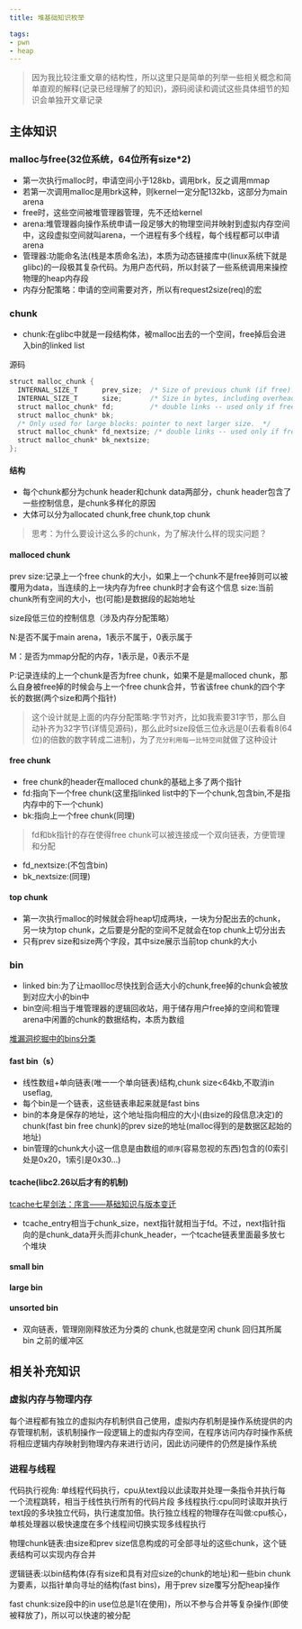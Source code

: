 ```yaml
---
title: 堆基础知识枚举

tags: 
- pwn
- heap
---
```



>因为我比较注重文章的结构性，所以这里只是简单的列举一些相关概念和简单直观的解释(记录已经理解了的知识)，源码阅读和调试这些具体细节的知识会单独开文章记录  

## 主体知识
### malloc与free(32位系统，64位所有size*2)
- 第一次执行malloc时，申请空间小于128kb，调用brk，反之调用mmap
- 若第一次调用malloc是用brk这种，则kernel一定分配132kb，这部分为main arena
- free时，这些空间被堆管理器管理，先不还给kernel
- arena:堆管理器向操作系统申请一段足够大的物理空间并映射到虚拟内存空间中，这段虚拟空间就叫arena，一个进程有多个线程，每个线程都可以申请arena
- 管理器:功能命名法(栈是本质命名法)，本质为动态链接库中(linux系统下就是glibc)的一段极其复杂代码。为用户态代码，所以封装了一些系统调用来操控物理的heap内存段
- 内存分配策略：申请的空间需要对齐，所以有request2size(req)的宏
### chunk
- chunk:在glibc中就是一段结构体，被malloc出去的一个空间，free掉后会进入bin的linked list 

源码    

```c
struct malloc_chunk {
  INTERNAL_SIZE_T      prev_size;  /* Size of previous chunk (if free).  */
  INTERNAL_SIZE_T      size;       /* Size in bytes, including overhead. */
  struct malloc_chunk* fd;         /* double links -- used only if free. */
  struct malloc_chunk* bk;
  /* Only used for large blocks: pointer to next larger size.  */
  struct malloc_chunk* fd_nextsize; /* double links -- used only if free. */
  struct malloc_chunk* bk_nextsize;
};
```
#### 结构
- 每个chunk都分为chunk header和chunk data两部分，chunk header包含了一些控制信息，是chunk多样化的原因
- 大体可以分为allocated chunk,free chunk,top chunk  

>思考：为什么要设计这么多的chunk，为了解决什么样的现实问题？

#### malloced chunk
prev size:记录上一个free chunk的大小，如果上一个chunk不是free掉则可以被覆用为data，当连续的上一块内存为free chunk时才会有这个信息
size:当前chunk所有空间的大小，也(可能)是数据段的起始地址    

size段低三位的控制信息（涉及内存分配策略）  

N:是否不属于main arena，1表示不属于，0表示属于  

M：是否为mmap分配的内存，1表示是，0表示不是 

P:记录连续的上一个chunk是否为free chunk，如果不是是malloced chunk，那么自身被free掉的时候会与上一个free chunk合并，节省该free chunk的四个字长的数据(两个size和两个指针)     


>这个设计就是上面的内存分配策略:字节对齐，比如我索要31字节，那么自动补齐为32字节(详情见源码)，那么此时size段低三位永远是0(去看看8(64位)的倍数的数字转成二进制)，为了`充分利用每一比特空间`就做了这种设计


#### free chunk
- free chunk的header在malloced chunk的基础上多了两个指针
- fd:指向下一个free chunk(这里指linked list中的下一个chunk,包含bin,不是指内存中的下一个chunk)
- bk:指向上一个free chunk(同理)
>fd和bk指针的存在使得free chunk可以被连接成一个双向链表，方便管理和分配
- fd_nextsize:(不包含bin)
- bk_nextsize:(同理)
#### top chunk
- 第一次执行malloc的时候就会将heap切成两块，一块为分配出去的chunk，另一块为top chunk，之后要是分配的空间不足就会在top chunk上切分出去
- 只有prev size和size两个字段，其中size展示当前top chunk的大小

### bin
- linked bin:为了让maollloc尽快找到合适大小的chunk,free掉的chunk会被放到对应大小的bin中
- bin空间:相当于堆管理器的逻辑回收站，用于储存用户free掉的空间和管理arena中闲置的chunk的数据结构，本质为数组    

[堆漏洞挖掘中的bins分类](https://blog.csdn.net/qq_41453285/article/details/96865321)
#### fast bin（s）
- 线性数组+单向链表(唯一一个单向链表)结构,chunk size<64kb,不取消in useflag,
- 每个bin是一个链表，这些链表串起来就是fast bins
- bin的本身是保存的地址，这个地址指向相应的大小(由size的段信息决定)的chunk(fast bin free chunk)的prev size的地址(malloc得到的是数据区起始的地址)
- bin管理的chunk大小这一信息是由数组的`顺序`(容易忽视的东西)包含的(0索引处是0x20，1索引是0x30...)
#### tcache(libc2.26以后才有的机制)
[tcache七星剑法：序言——基础知识与版本变迁](https://www.cnblogs.com/JmpCliff/articles/17359951.html)
- tcache_entry相当于chunk_size，next指针就相当于fd。不过，next指针指向的是chunk_data开头而非chunk_header，一个tcache链表里面最多放七个堆块

#### small bin
#### large bin
#### unsorted bin
- 双向链表，管理刚刚释放还为分类的 chunk,也就是空闲 chunk 回归其所属 bin 之前的缓冲区

## 相关补充知识
### 虚拟内存与物理内存
每个进程都有独立的虚拟内存机制供自己使用，虚拟内存机制是操作系统提供的内存管理机制，该机制操作一段逻辑上的虚拟内存空间，在程序访问内存时操作系统将相应逻辑内存映射到物理内存来进行访问，因此访问硬件的仍然是操作系统

### 进程与线程
代码执行视角:
单线程代码执行，cpu从text段以此读取并处理一条指令并执行每一个流程跳转，相当于线性执行所有的代码片段
多线程执行:cpu同时读取并执行text段的多块独立代码，执行速度加倍。执行独立线程的物理存在叫做:cpu核心，单核处理器以极快速度在多个线程间切换实现多线程执行


物理chunk链表:由size和prev size信息构成的可全部寻址的这些chunk，这个链表结构可以实现内存合并    


逻辑链表:以bin结构体(存有size和具有对应size的chunk的地址)和一些bin chunk为要素，以指针单向寻址的结构(fast bins)，用于prev size覆写分配heap操作







fast chunk:size段中的in use位总是1(在使用)，所以不参与合并等复杂操作(即使被释放了)，所以可以快速的被分配






